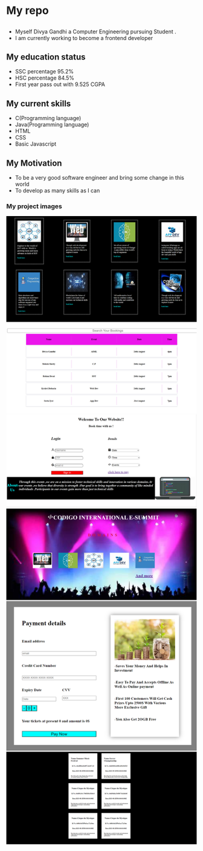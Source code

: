 # My repo

## 
- Myself Divya Gandhi a Computer Engineering pursuing Student .
- I am currently working to become a frontend developer 
## My education status
- SSC percentage 95.2%
- HSC percentage 84.5%
- First year pass out with 9.525 CGPA
 
## My current skills 
- C(Programming language)
- Java(Programming language)
- HTML
- CSS
- Basic Javascript 

## My Motivation
- To be a very good software engineer and bring some change in this world
- To develop as many skills as I can


### My project images 
![This is an image](task.png)
![This is an image](filter.png)
![This is an image](bookingpage.png)
![This is an image](homepage.png)
![This is an image](paymentpage.png)
![This is an image](BackendApi.png)
